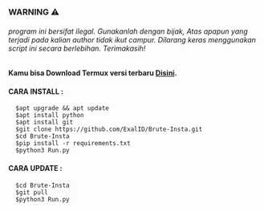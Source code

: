 ###  WARNING ⚠
###### program ini bersifat ilegal. Gunakanlah dengan bijak, Atas apapun yang terjadi pada kalian author tidak ikut campur. Dilarang keras menggunakan script ini secara berlebihan. Terimakasih!
#### Kamu bisa Download Termux versi terbaru [Disini](https://f-droid.org/repo/com.termux_118.apk).

#### CARA INSTALL :
      $apt upgrade && apt update
      $apt install python
      $apt install git
      $git clone https://github.com/ExalID/Brute-Insta.git
      $cd Brute-Insta
      $pip install -r requirements.txt
      $python3 Run.py

#### CARA UPDATE :
      $cd Brute-Insta
      $git pull
      $python3 Run.py
